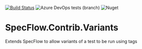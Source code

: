 [![Build Status](https://dev.azure.com/totaltestltd/Total%20Test/_apis/build/status/TotalTest.SpecFlow.Contrib.Variants?branchName=master)](https://dev.azure.com/totaltestltd/Total%20Test/_build/latest?definitionId=4&branchName=master) ![Azure DevOps tests (branch)](https://img.shields.io/azure-devops/tests/totaltestltd/Total%20Test/4/release) ![Nuget](https://img.shields.io/nuget/v/specflow.contrib.variants)

# SpecFlow.Contrib.Variants
Extends SpecFlow to allow variants of a test to be run using tags
